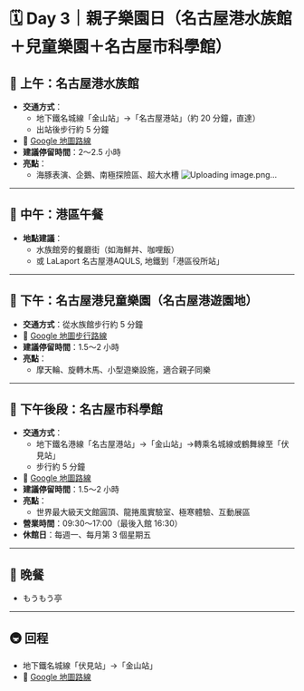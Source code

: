 
# 🗓 Day 3｜親子樂園日（名古屋港水族館＋兒童樂園＋名古屋市科學館）

## 🐬 上午：名古屋港水族館

- **交通方式**：
  - 地下鐵名城線「金山站」→「名古屋港站」（約 20 分鐘，直達）
  - 出站後步行約 5 分鐘
- 🔗 [Google 地圖路線](https://www.google.com/maps/dir/金山駅,+日本愛知縣名古屋市中區/名古屋港水族館,+港町1丁目3,+名古屋市港區,+愛知縣,+日本)
- **建議停留時間**：2～2.5 小時
- **亮點**：
  - 海豚表演、企鵝、南極探險區、超大水槽
![Uploading image.png…](https://github.com/user-attachments/assets/35dbdc92-7bb1-4a00-9859-a726165063eb)

---

## 🍱 中午：港區午餐

- **地點建議**：
  - 水族館旁的餐廳街（如海鮮丼、咖哩飯）
  - 或 LaLaport 名古屋港AQULS, 地鐵到「港區役所站」

---

## 🎠 下午：名古屋港兒童樂園（名古屋港遊園地）

- **交通方式**：從水族館步行約 5 分鐘
- 🔗 [Google 地圖步行路線](https://www.google.com/maps/dir/名古屋港水族館,+港町1丁目3,+名古屋市港區,+愛知縣,+日本/名古屋港シートレインランド,+日本,+〒455-0034+愛知県名古屋市港区西倉町1-51)
- **建議停留時間**：1.5～2 小時
- **亮點**：
  - 摩天輪、旋轉木馬、小型遊樂設施，適合親子同樂

---

## 🧪 下午後段：名古屋市科學館

- **交通方式**：
  - 地下鐵名港線「名古屋港站」→「金山站」→轉乘名城線或鶴舞線至「伏見站」
  - 步行約 5 分鐘
- 🔗 [Google 地圖路線](https://www.google.com/maps/dir/名古屋港駅,+名古屋/名古屋市科学館)
- **建議停留時間**：1.5～2 小時
- **亮點**：
  - 世界最大級天文館圓頂、龍捲風實驗室、極寒體驗、互動展區
- **營業時間**：09:30～17:00（最後入館 16:30）
- **休館日**：每週一、每月第 3 個星期五

---

## 🍜 晚餐

- もうもう亭

---

## 🚇 回程

- 地下鐵名城線「伏見站」→「金山站」
- 🔗 [Google 地圖路線](https://www.google.com/maps/dir/名古屋市科学館,+名古屋/金山駅,+名古屋)
